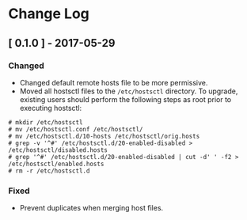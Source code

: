 # Change Log

## [ 0.1.0 ] - 2017-05-29
### Changed
- Changed default remote hosts file to be more permissive.
- Moved all hostsctl files to the `/etc/hostsctl` directory. To upgrade, existing users should perform the following steps as root prior to executing hostsctl:
```
# mkdir /etc/hostsctl
# mv /etc/hostsctl.conf /etc/hostsctl/
# mv /etc/hostsctl.d/10-hosts /etc/hostsctl/orig.hosts
# grep -v '^#' /etc/hostsctl.d/20-enabled-disabled > /etc/hostsctl/disabled.hosts
# grep '^#' /etc/hostsctl.d/20-enabled-disabled | cut -d' ' -f2 > /etc/hostsctl/enabled.hosts
# rm -r /etc/hostsctl.d
```

### Fixed
- Prevent duplicates when merging host files.
